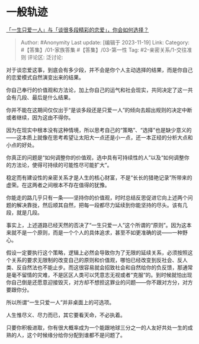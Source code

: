 # 一般轨迹
[「一生只爱一人」与「谈很多段精彩的恋爱」，你会如何选择？](https://www.zhihu.com/question/568350805/answer/3293958124)

> Author: #Anonymity
> Last update: [编辑于 2023-11-19]
> Link:
> Category: #【答集】/01-家族答集 #【答集】/03-第一性
> Tag: #2-亲密关系/1-交往准则
> 评论区:
> 泛讨论:

对于谈恋爱这事，到底会有多少段，并不会是你个人主动选择的结果，而是你自己的恋爱模式自然演变出来的结果。

你自己奉行的价值观和方法论，加上你自己的运气和社会现实，共同决定了这一共会有几段、最后是什么结果。

你并不能在这期间仅仅出于“是谈多段还是只爱一人”的倾向去超出规则的决定中断或者继续，因为这由不得你。

因为在现实中根本没有这种情境，所以思考自己的“策略”、“选择”也是缺少意义的——这本质上就像在思考希望让太阳大一点还是小一点，还一本正经的分析大点和小点的好处。

你真正的问题是“如何调整你的价值观，选中具有可持续性的人”以及“如何调整你的方法论，使得可持续的可能性尽可能扩大”。

稳定而有建设性的亲密关系才是人生的核心财富，不是“长长的猎艳记录”所带来的虚荣。在这两者之间根本不存在值得的犹豫。

你能走的路几乎只有一条——坚持你的价值观，时时总结反思促进它向上述两个问题的解决靠拢，然后顺其自然，把每一段都尽力延续到你能坚持的尽头。该有几段，就是几段。

事实上，上述道路已经天然的否决了“一生只爱一人”这个所谓的“原则”。因为这本来就不是一个原则，而是一个个人的具体追求，甚至不如更准确的说——一种野心。

假设一定要执行这个策略，逻辑上必然会导致你为了无限的延续关系，必须按照这个关系的要求无限制的改变自己的原则和价值观，哪怕已经改变到反社会、反人类、反自然法也不能止步。而这很容易就会招致社会和自然给你的负反馈，那通常是毫不留情的灾难，不是区区人类可以凭意志无视或者“克服”的。到时候就怕出现你自己倒是还愿意迎接毁灭，对方却不想担这罪业的问题——你不跟对方分，对方要跟你分。

所以所谓“一生只爱一人”并非桌面上的可选项。

人生惟尽义、尽力而已，其它要看天命，不必执着。

只要你积极进取，你有很大概率成为一个能跟地球三分之一的人友好共处一生的成熟的人，这个时候缘分给你分配到谁都不是问题了。
